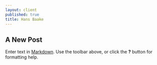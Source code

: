 ```yaml
---
layout: client
published: true
title: Hans Baake
---
```

## A New Post

Enter text in [Markdown](http://daringfireball.net/projects/markdown/). Use the toolbar above, or click the **?** button for formatting help.
